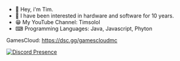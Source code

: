 - 👋 Hey, i'm Tim.
- 👀 I have been interested in hardware and software for 10 years.
- 😁 My YouTube Channel: Timsolol
- ⌨ Programming Languages: Java, Javascript, Phyton

GamesCloud: https://dsc.gg/gamescloudmc 


[![Discord Presence](https://lanyard.cnrad.dev/api/786948447415566336)](https://discord.com/users/786948447415566336)
